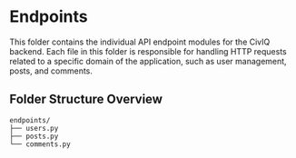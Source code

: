 # Endpoints

This folder contains the individual API endpoint modules for the CivIQ backend. Each file in this folder is responsible for handling HTTP requests related to a specific domain of the application, such as user management, posts, and comments.

## Folder Structure Overview

```plaintext
endpoints/
├── users.py
├── posts.py
└── comments.py
